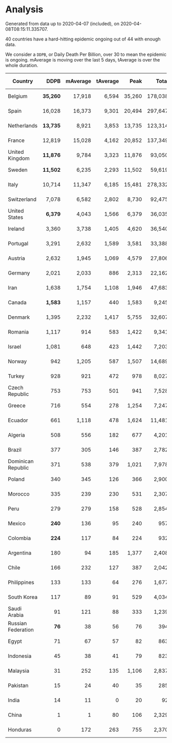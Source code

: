 
# Analysis

Generated from data up to 2020-04-07 (included), on 2020-04-08T08:15:11.335707.

40 countries have a hard-hitting epidemic ongoing out of 44 with enough data.

We consider a `DDPB`, or Daily Death Per Billion, over 30 to mean the epidemic is ongoing.
mAverage is moving over the last 5 days, tAverage is over the whole duration.


| Country | DDPB | mAverage | tAverage | Peak | Total | Start | Peak Date | End | Duration |  Status |
|---------|-----:|---------:|---------:|-----:|------:|-------|-----------|-----|----------|---------|
| Belgium | **35,260** | 17,918 | 6,594 | 35,260 | 178,038 | 2020-03-11 | 2020-04-07 | None | 27 days | ongoing |
| Spain | 16,028 | 16,373 | 9,301 | 20,494 | 297,647 | 2020-03-06 | 2020-04-02 | None | 32 days | ongoing |
| Netherlands | **13,735** | 8,921 | 3,853 | 13,735 | 123,314 | 2020-03-06 | 2020-04-07 | None | 32 days | ongoing |
| France | 12,819 | 15,028 | 4,162 | 20,852 | 137,349 | 2020-03-05 | 2020-04-03 | None | 33 days | ongoing |
| United Kingdom | **11,876** | 9,784 | 3,323 | 11,876 | 93,050 | 2020-03-10 | 2020-04-07 | None | 28 days | ongoing |
| Sweden | **11,502** | 6,235 | 2,293 | 11,502 | 59,619 | 2020-03-12 | 2020-04-07 | None | 26 days | ongoing |
| Italy | 10,714 | 11,347 | 6,185 | 15,481 | 278,332 | 2020-02-22 | 2020-03-28 | None | 45 days | ongoing |
| Switzerland | 7,078 | 6,582 | 2,802 | 8,730 | 92,475 | 2020-03-05 | 2020-04-01 | None | 33 days | ongoing |
| United States | **6,379** | 4,043 | 1,566 | 6,379 | 36,035 | 2020-03-15 | 2020-04-07 | None | 23 days | ongoing |
| Ireland | 3,360 | 3,738 | 1,405 | 4,620 | 36,540 | 2020-03-12 | 2020-04-04 | None | 26 days | ongoing |
| Portugal | 3,291 | 2,632 | 1,589 | 3,581 | 33,388 | 2020-03-17 | 2020-04-03 | None | 21 days | ongoing |
| Austria | 2,632 | 1,945 | 1,069 | 4,579 | 27,806 | 2020-03-12 | 2020-03-30 | None | 26 days | ongoing |
| Germany | 2,021 | 2,033 | 886 | 2,313 | 22,162 | 2020-03-13 | 2020-04-06 | None | 25 days | ongoing |
| Iran | 1,638 | 1,754 | 1,108 | 1,946 | 47,683 | 2020-02-24 | 2020-04-04 | None | 43 days | ongoing |
| Canada | **1,583** | 1,157 | 440 | 1,583 | 9,245 | 2020-03-17 | 2020-04-07 | None | 21 days | ongoing |
| Denmark | 1,395 | 2,232 | 1,417 | 5,755 | 32,607 | 2020-03-15 | 2020-04-02 | None | 23 days | ongoing |
| Romania | 1,117 | 914 | 583 | 1,422 | 9,341 | 2020-03-22 | 2020-03-31 | None | 16 days | ongoing |
| Israel | 1,081 | 648 | 423 | 1,442 | 7,203 | 2020-03-21 | 2020-04-02 | None | 17 days | ongoing |
| Norway | 942 | 1,205 | 587 | 1,507 | 14,689 | 2020-03-13 | 2020-04-03 | None | 25 days | ongoing |
| Turkey | 928 | 921 | 472 | 978 | 8,027 | 2020-03-21 | 2020-04-03 | None | 17 days | ongoing |
| Czech Republic | 753 | 753 | 501 | 941 | 7,528 | 2020-03-23 | 2020-04-04 | None | 15 days | ongoing |
| Greece | 716 | 554 | 278 | 1,254 | 7,247 | 2020-03-12 | 2020-04-04 | None | 26 days | ongoing |
| Ecuador | 661 | 1,118 | 478 | 1,624 | 11,481 | 2020-03-14 | 2020-04-05 | None | 24 days | ongoing |
| Algeria | 508 | 556 | 182 | 677 | 4,201 | 2020-03-15 | 2020-04-03 | None | 23 days | ongoing |
| Brazil | 377 | 305 | 146 | 387 | 2,782 | 2020-03-19 | 2020-04-03 | None | 19 days | ongoing |
| Dominican Republic | 371 | 538 | 379 | 1,021 | 7,978 | 2020-03-17 | 2020-03-30 | None | 21 days | ongoing |
| Poland | 340 | 345 | 126 | 366 | 2,900 | 2020-03-15 | 2020-04-03 | None | 23 days | ongoing |
| Morocco | 335 | 239 | 230 | 531 | 2,307 | 2020-03-28 | 2020-04-05 | None | 10 days | ongoing |
| Peru | 279 | 279 | 158 | 528 | 2,854 | 2020-03-20 | 2020-04-02 | None | 18 days | ongoing |
| Mexico | **240** | 136 | 95 | 240 | 957 | 2020-03-28 | 2020-04-07 | None | 10 days | ongoing |
| Colombia | **224** | 117 | 84 | 224 | 932 | 2020-03-27 | 2020-04-07 | None | 11 days | ongoing |
| Argentina | 180 | 94 | 185 | 1,377 | 2,408 | 2020-03-25 | 2020-03-30 | None | 13 days | ongoing |
| Chile | 166 | 232 | 127 | 387 | 2,042 | 2020-03-22 | 2020-04-06 | None | 16 days | ongoing |
| Philippines | 133 | 133 | 64 | 276 | 1,677 | 2020-03-12 | 2020-04-03 | None | 26 days | ongoing |
| South Korea | 117 | 89 | 91 | 529 | 4,034 | 2020-02-23 | 2020-03-10 | None | 44 days | ongoing |
| Saudi Arabia | 91 | 121 | 88 | 333 | 1,239 | 2020-03-24 | 2020-04-02 | None | 14 days | ongoing |
| Russian Federation | **76** | 38 | 56 | 76 | 394 | 2020-03-31 | 2020-04-05 | None | 7 days | ongoing |
| Egypt | 71 | 67 | 57 | 82 | 863 | 2020-03-23 | 2020-04-04 | None | 15 days | ongoing |
| Indonesia | 45 | 38 | 41 | 79 | 823 | 2020-03-18 | 2020-04-01 | None | 20 days | ongoing |
| Malaysia | 31 | 252 | 135 | 1,106 | 2,837 | 2020-03-17 | 2020-04-04 | None | 21 days | ongoing |
| Pakistan | 15 | 24 | 40 | 35 | 285 | 2020-03-30 | 2020-03-31 | 2020-04-06 | 7 days | finished |
| India | 14 | 11 | 0 | 20 | 92 | 2020-01-22 | 2020-04-05 | 2020-01-22 | 0 days | not started |
| China | 1 | 1 | 80 | 106 | 2,329 | 2020-01-30 | 2020-02-23 | 2020-02-28 | 29 days | finished |
| Honduras | 0 | 172 | 263 | 755 | 2,370 | 2020-03-27 | 2020-04-02 | 2020-04-05 | 9 days | finished |

